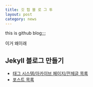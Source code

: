 ```yaml
---
title: 깃 헙 블 로 그 투
layout: post
category: news
---
```


this is github blog;;;

이거 왜이래

## Jekyll 블로그 만들기
- [태그 시스템/아카이브 페이지/전체글 목록](http://halryang.net/tag-and-archive/)
- [포스트 목록](http://jekyllrb-ko.github.io/docs/posts/)

